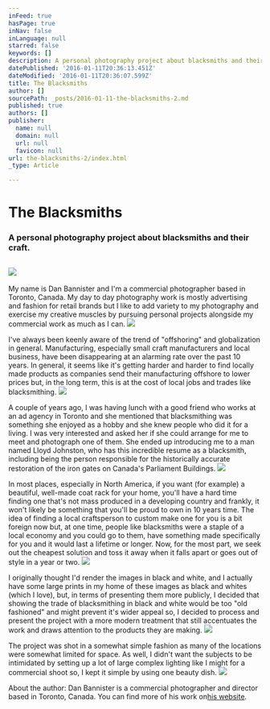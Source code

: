 ```yaml
---
inFeed: true
hasPage: true
inNav: false
inLanguage: null
starred: false
keywords: []
description: A personal photography project about blacksmiths and their craft.
datePublished: '2016-01-11T20:36:13.451Z'
dateModified: '2016-01-11T20:36:07.599Z'
title: The Blacksmiths
author: []
sourcePath: _posts/2016-01-11-the-blacksmiths-2.md
published: true
authors: []
publisher:
  name: null
  domain: null
  url: null
  favicon: null
url: the-blacksmiths-2/index.html
_type: Article

---
```

# The Blacksmiths

### A personal photography project about blacksmiths and their craft.

## ![](https://the-grid-user-content.s3-us-west-2.amazonaws.com/9a16efe5-df34-4614-90f2-1bd0f8adc683.jpg)

My name is Dan Bannister and I'm a commercial photographer based in Toronto, Canada. My day to day photography work is mostly advertising and fashion for retail brands but I like to add variety to my photography and exercise my creative muscles by pursuing personal projects alongside my commercial work as much as I can.
![](https://the-grid-user-content.s3-us-west-2.amazonaws.com/3fe296b8-2a78-4041-9c77-398a22dafb12.jpg)

I've always been keenly aware of the trend of "offshoring" and globalization in general. Manufacturing, especially small craft manufacturers and local business, have been disappearing at an alarming rate over the past 10 years. In general, it seems like it's getting harder and harder to find locally made products as companies send their manufacturing offshore to lower prices but, in the long term, this is at the cost of local jobs and trades like blacksmithing.
![](https://the-grid-user-content.s3-us-west-2.amazonaws.com/9d80b93f-f8cb-4641-95cb-a05d68fe9a0a.jpg)

A couple of years ago, I was having lunch with a good friend who works at an ad agency in Toronto and she mentioned that blacksmithing was something she enjoyed as a hobby and she knew people who did it for a living. I was very interested and asked her if she could arrange for me to meet and photograph one of them. She ended up introducing me to a man named Lloyd Johnston, who has this incredible resume as a blacksmith, including being the person responsible for the historically accurate restoration of the iron gates on Canada's Parliament Buildings.
![](https://the-grid-user-content.s3-us-west-2.amazonaws.com/b32bdc7c-9547-4b76-8451-01824d059cb5.jpg)

In most places, especially in North America, if you want (for example) a beautiful, well-made coat rack for your home, you'll have a hard time finding one that's not mass produced in a developing country and frankly, it won't likely be something that you'll be proud to own in 10 years time. The idea of finding a local craftsperson to custom make one for you is a bit foreign now but, at one time, people like blacksmiths were a staple of a local economy and you could go to them, have something made specifically for you and it would last a lifetime or longer. Now, for the most part, we seek out the cheapest solution and toss it away when it falls apart or goes out of style in a year or two.
![](https://the-grid-user-content.s3-us-west-2.amazonaws.com/bb598a0a-58c9-41e3-9b3a-c9cfdc5f1823.jpg)

I originally thought I'd render the images in black and white, and I actually have some large prints in my home of these images as black and whites (which I love), but, in terms of presenting them more publicly, I decided that showing the trade of blacksmithing in black and white would be too "old fashioned" and might prevent it's wider appeal so, I decided to process and present the project with a more modern treatment that still accentuates the work and draws attention to the products they are making.
![](https://the-grid-user-content.s3-us-west-2.amazonaws.com/ce209cfb-3e71-4391-8e01-c8a3f358ca74.jpg)

The project was shot in a somewhat simple fashion as many of the locations were somewhat limited for space. As well, I didn't want the subjects to be intimidated by setting up a lot of large complex lighting like I might for a commercial shoot so, I kept it simple by using one beauty dish.
![](https://the-grid-user-content.s3-us-west-2.amazonaws.com/8e8a39cf-e335-41fc-8e66-7fee7bf16ff2.jpg)

About the author: Dan Bannister is a commercial photographer and director based in Toronto, Canada. You can find more of his work on[his website][0].

[0]: http://www.danbannister.com/